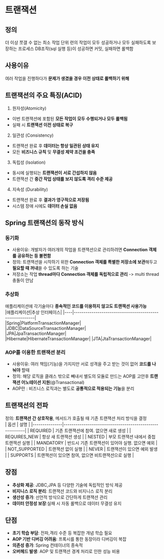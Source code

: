 # 트랜잭션
## 정의
더 이상 쪼갤 수 없는 최소 작업 단위
련의 작업이 모두 성공하거나 모두 실패하도록 보장하는 프로세스
DB조작(sql 실행 등)이 성공하면 커밋, 실패하면 롤백함
## 사용이유
여러 작업을 진행하다가 **문제가 생겼을 경우 이전 상태로 롤백하기 위해**
## 트랜잭션의 주요 특징(ACID)
1. 원자성(Atomicity)
- 이번 트랜잭션에 포함된 **모든 작업이 모두 수행되거나 모두 롤백됨**
- 실패 시 **트랜잭션 이전 상태로 복구**
2. 일관성 (Consistency)
- 트랜잭션 완료 후 **데이터는 항상 일관된 상태 유지**
- 모든 **비즈니스 규칙** 및 **무결성 제약 조건을 충족**
3. 독립성 (Isolation)
- 동시에 실행되는 **트랜잭션이 서로 간섭하지 않음**
- 트랜잭션 간 **중간 작업 상태를 보지 않도록 격리 수준 제공**
4. 지속성 (Durability)
- 트랜잭션 완료 후 **결과가 영구적으로 저장됨**
- 시스템 장애 시에도 **데이터 손실 없음**
## Spring 트랜잭션의 동작 방식
### 동기화
- 사용이유: 개발자가 여러개의 작업을 트랜잭션으로 관리하려면 **Connection 객체를 공유하는 등 불편함**
- 정의: 트랜잭션을 시작하기 위한 **Connection 객체를 특별한 저장소에 보관**해두고 **필요할 때 꺼내**쓸 수 있도록 하는 기술  
- 저장소는 작업 **thread마다 Connection 객체를 독립적으로 관리** -> multi thread충돌이 안남
### 추상화
애플리케이션에 각기술마다 **종속적인 코드를 이용하지 않고도 트랜잭션 사용가능**  
|애플리케이션|추상 인터페이스|
|----|----------------------------------------------------------|  
|Spring|PlatformTransactionManager|  
|JDBC|DataSourceTransactionManager|  
|JPA|JpaTransactionManager|  
|Hibernate|HibernateTransactionManager| 
|JTA|JtaTransactionManager|   
### AOP를 이용한 트랜잭션 분리
- 사용이유: 여러 책임(기능)을 가지지만 서로 성격을 주고 받는 것이 없어 **코드를 나눠야** 할때
- 정의: 해당 로직을 클래스 밖으로 빼내서 별도의 모듈로 만드는 AOP를 고안후 **트랜잭션 어노테이션 지원**(@Transactional)
- AOP란 : 비즈니스 로직과는 별도로 **공통적으로 적용되는 기능**을 분리
## 트랜잭션의 전파
정의: **트랜잭션 간 상호작용**, 메서드가 호출될 때 기존 트랜잭션 처리 방식을 결정  
| 옵션          | 설명                                                     |
|---------------|----------------------------------------------------------|
| REQUIRED      | 기존 트랜잭션에 참여. 없으면 새로 생성                   |
| REQUIRES_NEW  | 항상 새 트랜잭션 생성                                    |
| NESTED        | 부모 트랜잭션 내에서 중첩 트랜잭션 실행                  |
| MANDATORY     | 반드시 기존 트랜잭션이 있어야 실행. 없으면 예외          |
| NOT_SUPPORTED | 트랜잭션 없이 실행                                       |
| NEVER         | 트랜잭션이 있으면 예외 발생                              |
| SUPPORTS      | 트랜잭션이 있으면 참여, 없으면 비트랜잭션으로 실행       |

## 장점
- **추상화 제공**: JDBC,JPA 등 다양한 기술에 독립적인 방식 제공
- **비지니스 로직 분리**: 트랜잭션 코드와 비지니스 로직 분리
- **생산성 증가**: 선언적 방식으로 간단하게 트랜잭션 관리
- **데이터 안정성 보장**:실패 시 자동 롤백으로 데이터 무결성 유지
## 단점
- **초기 학습 부담**: 전파,격리 수준 등 복잡한 개념 학습 필요
- **AOP 기반 디버깅 어려움**: 프록시를 통한 동장이라 디버깅이 복잡
- **의존성 증가**: Spring 컨테이너의 종속적
- **오버헤드 발생**: AOP 및 트랜잭션 경계 처리로 인한 성능 비용 